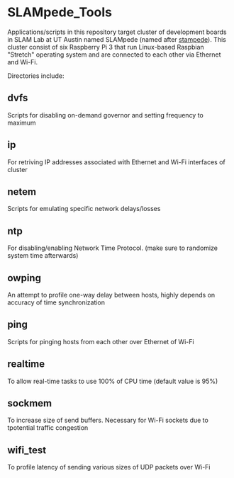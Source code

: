 # SLAMpede_Tools

Applications/scripts in this repository target cluster of development boards in SLAM Lab at UT Austin named SLAMpede (named after [stampede](https://www.tacc.utexas.edu/systems/stampede)). This cluster consist of six Raspberry Pi 3 that run Linux-based Raspbian "Stretch" operating system and are connected to each other via Ethernet and Wi-Fi.

Directories include:

## dvfs
Scripts for disabling on-demand governor and setting frequency to maximum   

## ip
For retriving IP addresses associated with Ethernet and Wi-Fi interfaces of cluster

## netem
Scripts for emulating specific network delays/losses 

## ntp
For disabling/enabling Network Time Protocol.  (make sure to randomize system time afterwards)

## owping
An attempt to profile one-way delay between hosts, highly depends on accuracy of time synchronization

## ping
Scripts for pinging hosts from each other over Ethernet of Wi-Fi

## realtime
To allow real-time tasks to use 100% of CPU time (default value is 95%)

## sockmem
To increase size of send buffers. Necessary for Wi-Fi sockets due to tpotential traffic congestion

## wifi_test
To profile latency of sending various sizes of UDP packets over Wi-Fi
